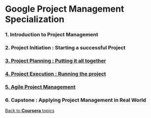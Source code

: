# Google Project Management Specialization

### 1. Introduction to Project Management

### 2. Project Initiation : Starting a successful Project

### [3. Project Planning : Putting it all together](./C3-Planning/c3-Project-Planning.md)

### [4. Project Execution : Running the project](./C4-Execution/c4-Project-Execution.md)

### [5. Agile Project Management](./C5-Agile-Project-Management/c5-agile-project-management.md)

### 6. Capstone : Applying Project Management in Real World


[Back to __Coursera__ topics](../README.md)

